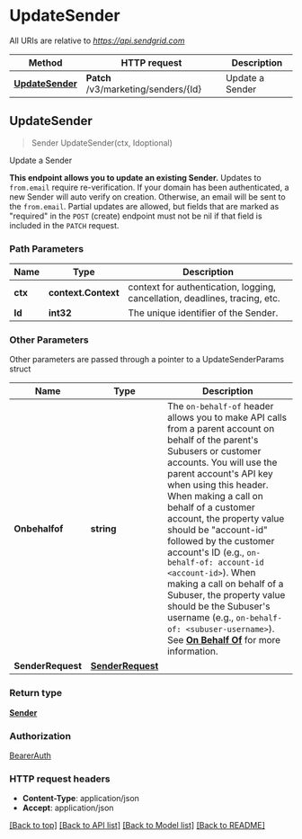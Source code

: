 # UpdateSender

All URIs are relative to *https://api.sendgrid.com*

Method | HTTP request | Description
------------- | ------------- | -------------
[**UpdateSender**](UpdateSender.md#UpdateSender) | **Patch** /v3/marketing/senders/{Id} | Update a Sender



## UpdateSender

> Sender UpdateSender(ctx, Idoptional)

Update a Sender

**This endpoint allows you to update an existing Sender.**  Updates to `from.email` require re-verification. If your domain has been authenticated, a new Sender will auto verify on creation. Otherwise, an email will be sent to the `from.email`.  Partial updates are allowed, but fields that are marked as \"required\" in the `POST` (create) endpoint must not be nil if that field is included in the `PATCH` request.

### Path Parameters


Name | Type | Description
------------- | ------------- | -------------
**ctx** | **context.Context** | context for authentication, logging, cancellation, deadlines, tracing, etc.
**Id** | **int32** | The unique identifier of the Sender.

### Other Parameters

Other parameters are passed through a pointer to a UpdateSenderParams struct


Name | Type | Description
------------- | ------------- | -------------
**Onbehalfof** | **string** | The `on-behalf-of` header allows you to make API calls from a parent account on behalf of the parent's Subusers or customer accounts. You will use the parent account's API key when using this header. When making a call on behalf of a customer account, the property value should be \"account-id\" followed by the customer account's ID (e.g., `on-behalf-of: account-id <account-id>`). When making a call on behalf of a Subuser, the property value should be the Subuser's username (e.g., `on-behalf-of: <subuser-username>`). See [**On Behalf Of**](https://docs.sendgrid.com/api-reference/how-to-use-the-sendgrid-v3-api/on-behalf-of) for more information.
**SenderRequest** | [**SenderRequest**](SenderRequest.md) | 

### Return type

[**Sender**](Sender.md)

### Authorization

[BearerAuth](../README.md#BearerAuth)

### HTTP request headers

- **Content-Type**: application/json
- **Accept**: application/json

[[Back to top]](#) [[Back to API list]](../README.md#documentation-for-api-endpoints)
[[Back to Model list]](../README.md#documentation-for-models)
[[Back to README]](../README.md)

